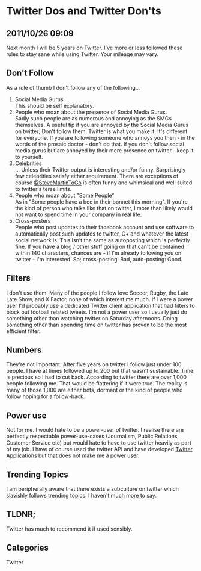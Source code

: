 # Twitter Dos and Twitter Don'ts

## 2011/10/26 09:09

Next month I will be 5 years on Twitter. I've more or less followed
these rules to stay sane while using Twitter. Your mileage may vary. 

## Don't Follow

As a rule of thumb I don't follow any of the following...

  1. Social Media Gurus  
     This should be self explanatory.
  2. People who moan about the presence of Social Media Gurus.  
     Sadly such people are as numerous and annoying as the SMGs
     themselves. A useful tip if you are annoyed by the Social Media
     Gurus on twitter; Don't follow them. Twitter is what you make
     it. It's different for everyone. If you are following someone who
     annoys you then - in the words of the prosaic doctor - don't do
     that. If you don't follow social media gurus but are annoyed by
     their mere presence on twitter - keep it to yourself.
  3. Celebrities  
     ... Unless their Twitter output is interesting and/or
     funny. Surprisingly few celebrities satisfy either
     requirement. There are exceptions of course [@SteveMartinToGo][1]
     is often funny and whimsical and well suited to twitter's terse
     limits. 
  4. People who moan about "Some People"  
     As in "Some people have a bee in their bonnet this morning". If
     you're the kind of person who talks like that on twitter, I more
     than likely would not want to spend time in your company in real
     life.
  5. Cross-posters  
     People who post updates to their facebook account and use
     software to automatically post such updates to twitter, G+ and
     whatever the latest social network is. This isn't the same as
     autoposting which is perfectly fine. If you have a blog / other
     stuff going on that can't be contained within 140 characters,
     chances are - if I'm already following you on twitter - I'm
     interested. So; cross-posting: Bad, auto-posting: Good.

## Filters

I don't use them. Many of the people I follow love Soccer, Rugby, the
Late Late Show, and X Factor, none of which interest me much. If I
were a power user I'd probably use a dedicated Twitter client
application that had filters to block out football related tweets. I'm
not a power user so I usually just do something other than watching
twitter on Saturday afternoons. Doing something other than spending
time on twitter has proven to be the most efficient filter.

## Numbers

They're not important. After five years on twitter I follow just under
100 people. I have at times followed up to 200 but that wasn't
sustainable. Time is precious so I had to cut back. According to
twitter there are over 1,000 people following me. That would be
flattering if it were true. The reality is many of those 1,000 are
either bots, dormant or the kind of people who follow hoping for a
follow-back.

## Power use

Not for me. I would hate to be a power-user of twitter. I realise
there are perfectly respectable power-use-cases (Journalism, Public
Relations, Customer Service etc) but would hate to have to use
twitter heavily as part of my job. I have of course used the
twitter API and have developed [Twitter Applications][2] but that
does not make me a power user.

## Trending Topics

I am peripherally aware that there exists a subculture on twitter
which slavishly follows trending topics. I haven't much more to
say. 

## TLDNR;

Twitter has much to recommend it if used sensibly.

## Categories
Twitter

[1]: http://twitter.com/SteveMartinToGo
[2]: http://sxoop.com/twitter/
